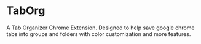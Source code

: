 # TabOrg
A Tab Organizer Chrome Extension. Designed to help save google chrome tabs into groups and folders with color customization and more features.
